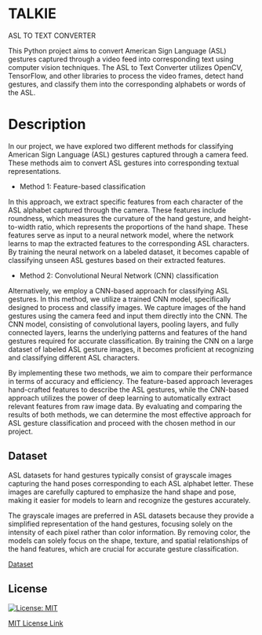 # TALKIE
ASL TO TEXT CONVERTER

This Python project aims to convert American Sign Language (ASL) gestures captured through a video feed into corresponding text using computer vision techniques. The ASL to Text Converter utilizes OpenCV, TensorFlow, and other libraries to process the video frames, detect hand gestures, and classify them into the corresponding alphabets or words of the ASL.

# Description

In our project, we have explored two different methods for classifying American Sign Language (ASL) gestures captured through a camera feed. These methods aim to convert ASL gestures into corresponding textual representations.

* Method 1: Feature-based classification

In this approach, we extract specific features from each character of the ASL alphabet captured through the camera. These features include roundness, which measures the curvature of the hand gesture, and height-to-width ratio, which represents the proportions of the hand shape. These features serve as input to a neural network model, where the network learns to map the extracted features to the corresponding ASL characters. By training the neural network on a labeled dataset, it becomes capable of classifying unseen ASL gestures based on their extracted features.

* Method 2: Convolutional Neural Network (CNN) classification

Alternatively, we employ a CNN-based approach for classifying ASL gestures. In this method, we utilize a trained CNN model, specifically designed to process and classify images. We capture images of the hand gestures using the camera feed and input them directly into the CNN. The CNN model, consisting of convolutional layers, pooling layers, and fully connected layers, learns the underlying patterns and features of the hand gestures required for accurate classification. By training the CNN on a large dataset of labeled ASL gesture images, it becomes proficient at recognizing and classifying different ASL characters.

By implementing these two methods, we aim to compare their performance in terms of accuracy and efficiency. The feature-based approach leverages hand-crafted features to describe the ASL gestures, while the CNN-based approach utilizes the power of deep learning to automatically extract relevant features from raw image data. By evaluating and comparing the results of both methods, we can determine the most effective approach for ASL gesture classification and proceed with the chosen method in our project.

## Dataset

ASL datasets for hand gestures typically consist of grayscale images capturing the hand poses corresponding to each ASL alphabet letter. These images are carefully captured to emphasize the hand shape and pose, making it easier for models to learn and recognize the gestures accurately.

The grayscale images are preferred in ASL datasets because they provide a simplified representation of the hand gestures, focusing solely on the intensity of each pixel rather than color information. By removing color, the models can solely focus on the shape, texture, and spatial relationships of the hand features, which are crucial for accurate gesture classification.

[Dataset](https://github.com/shreehari-revankar/TALKIE/tree/main/Dataset)

## License

[![License: MIT](https://img.shields.io/badge/License-MIT-yellow.svg)](https://opensource.org/licenses/MIT)

[MIT License Link](https://github.com/shreehari-revankar/TALKIE/blob/main/LICENSE)